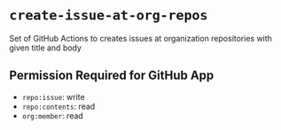 # `create-issue-at-org-repos`

Set of GitHub Actions to creates issues at organization repositories with given title and body

## Permission Required for GitHub App

- `repo:issue`: write
- `repo:contents`: read
- `org:member`: read


